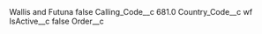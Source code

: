 <?xml version="1.0" encoding="UTF-8"?>
<CustomMetadata xmlns="http://soap.sforce.com/2006/04/metadata" xmlns:xsi="http://www.w3.org/2001/XMLSchema-instance" xmlns:xsd="http://www.w3.org/2001/XMLSchema">
    <label>Wallis and Futuna</label>
    <protected>false</protected>
    <values>
        <field>Calling_Code__c</field>
        <value xsi:type="xsd:double">681.0</value>
    </values>
    <values>
        <field>Country_Code__c</field>
        <value xsi:type="xsd:string">wf</value>
    </values>
    <values>
        <field>IsActive__c</field>
        <value xsi:type="xsd:boolean">false</value>
    </values>
    <values>
        <field>Order__c</field>
        <value xsi:nil="true"/>
    </values>
</CustomMetadata>
